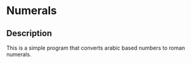# Numerals

## Description

This is a simple program that converts arabic based numbers to roman numerals.
